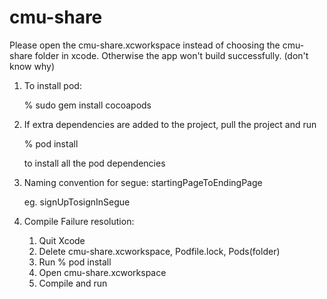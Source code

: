 # cmu-share

Please open the cmu-share.xcworkspace instead of choosing the cmu-share folder in xcode. Otherwise the app won't build successfully. (don't know why)

1. To install pod:

    % sudo gem install cocoapods

2. If extra dependencies are added to the project, pull the project and run

    % pod install

    to install all the pod dependencies

3. Naming convention for segue: startingPageToEndingPage
  
    eg. signUpTosignInSegue
  
4. Compile Failure resolution:

    1) Quit Xcode
    2) Delete cmu-share.xcworkspace, Podfile.lock, Pods(folder)
    3) Run % pod install
    4) Open cmu-share.xcworkspace
    5) Compile and run
    
